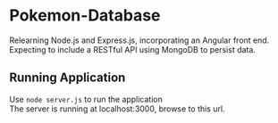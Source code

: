 # Pokemon-Database
Relearning Node.js and Express.js, incorporating an Angular front end.  
Expecting to include a RESTful API using MongoDB to persist data.

## Running Application
Use `node server.js` to run the application  
The server is running at localhost:3000, browse to this url.